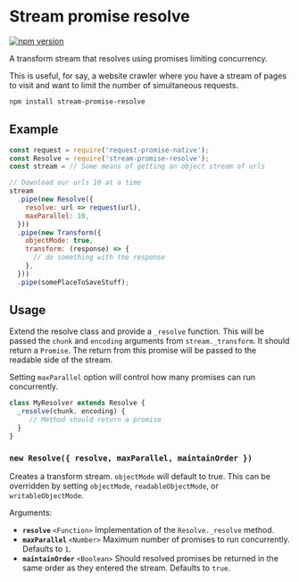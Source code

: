 # Stream promise resolve

[![npm version](https://badge.fury.io/js/stream-promise-resolve.svg)](http://badge.fury.io/js/stream-promise-resolve)

A transform stream that resolves using promises limiting concurrency.

This is useful, for say, a website crawler where you have a stream of pages to visit and want to limit the number of simultaneous requests.

```bash
npm install stream-promise-resolve
```

## Example

```js
const request = require('request-promise-native');
const Resolve = require('stream-promise-resolve');
const stream = // Some means of getting an object stream of urls

// Download our urls 10 at a time
stream
  .pipe(new Resolve({
    resolve: url => request(url),
    maxParallel: 10,  
  }))
  .pipe(new Transform({
    objectMode: true,
    transform: (response) => {
      // do something with the response
    },
  }))
  .pipe(somePlaceToSaveStuff);
```

## Usage

Extend the resolve class and provide a `_resolve` function.  This will be passed the `chunk` and `encoding` arguments from `stream._transform`.  It should return a `Promise`.  The return from this promise will be passed to the readable side of the stream.

Setting `maxParallel` option will control how many promises can run concurrently.

```js
class MyResolver extends Resolve {
  _resolve(chunk, encoding) {
  	 // Method should return a promise
  }
}
```

### `new Resolve({ resolve, maxParallel, maintainOrder })`

Creates a transform stream.  `objectMode` will default to true.  This can be overridden by setting `objectMode`, `readableObjectMode`, or `writableObjectMode`.

Arguments:

* **`resolve`** `<Function>` Implementation of the `Resolve._resolve` method.
* **`maxParallel`** `<Number>` Maximum number of promises to run concurrently.  Defaults to `1`.
* **`maintainOrder`** `<Boolean>` Should resolved promises be returned in the same order as they entered the stream.  Defaults to `true`.